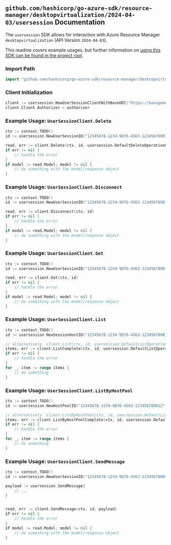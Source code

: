 
## `github.com/hashicorp/go-azure-sdk/resource-manager/desktopvirtualization/2024-04-03/usersession` Documentation

The `usersession` SDK allows for interaction with Azure Resource Manager `desktopvirtualization` (API Version `2024-04-03`).

This readme covers example usages, but further information on [using this SDK can be found in the project root](https://github.com/hashicorp/go-azure-sdk/tree/main/docs).

### Import Path

```go
import "github.com/hashicorp/go-azure-sdk/resource-manager/desktopvirtualization/2024-04-03/usersession"
```


### Client Initialization

```go
client := usersession.NewUserSessionClientWithBaseURI("https://management.azure.com")
client.Client.Authorizer = authorizer
```


### Example Usage: `UserSessionClient.Delete`

```go
ctx := context.TODO()
id := usersession.NewUserSessionID("12345678-1234-9876-4563-123456789012", "example-resource-group", "hostPoolName", "sessionHostName", "userSessionId")

read, err := client.Delete(ctx, id, usersession.DefaultDeleteOperationOptions())
if err != nil {
	// handle the error
}
if model := read.Model; model != nil {
	// do something with the model/response object
}
```


### Example Usage: `UserSessionClient.Disconnect`

```go
ctx := context.TODO()
id := usersession.NewUserSessionID("12345678-1234-9876-4563-123456789012", "example-resource-group", "hostPoolName", "sessionHostName", "userSessionId")

read, err := client.Disconnect(ctx, id)
if err != nil {
	// handle the error
}
if model := read.Model; model != nil {
	// do something with the model/response object
}
```


### Example Usage: `UserSessionClient.Get`

```go
ctx := context.TODO()
id := usersession.NewUserSessionID("12345678-1234-9876-4563-123456789012", "example-resource-group", "hostPoolName", "sessionHostName", "userSessionId")

read, err := client.Get(ctx, id)
if err != nil {
	// handle the error
}
if model := read.Model; model != nil {
	// do something with the model/response object
}
```


### Example Usage: `UserSessionClient.List`

```go
ctx := context.TODO()
id := usersession.NewSessionHostID("12345678-1234-9876-4563-123456789012", "example-resource-group", "hostPoolName", "sessionHostName")

// alternatively `client.List(ctx, id, usersession.DefaultListOperationOptions())` can be used to do batched pagination
items, err := client.ListComplete(ctx, id, usersession.DefaultListOperationOptions())
if err != nil {
	// handle the error
}
for _, item := range items {
	// do something
}
```


### Example Usage: `UserSessionClient.ListByHostPool`

```go
ctx := context.TODO()
id := usersession.NewHostPoolID("12345678-1234-9876-4563-123456789012", "example-resource-group", "hostPoolName")

// alternatively `client.ListByHostPool(ctx, id, usersession.DefaultListByHostPoolOperationOptions())` can be used to do batched pagination
items, err := client.ListByHostPoolComplete(ctx, id, usersession.DefaultListByHostPoolOperationOptions())
if err != nil {
	// handle the error
}
for _, item := range items {
	// do something
}
```


### Example Usage: `UserSessionClient.SendMessage`

```go
ctx := context.TODO()
id := usersession.NewUserSessionID("12345678-1234-9876-4563-123456789012", "example-resource-group", "hostPoolName", "sessionHostName", "userSessionId")

payload := usersession.SendMessage{
	// ...
}


read, err := client.SendMessage(ctx, id, payload)
if err != nil {
	// handle the error
}
if model := read.Model; model != nil {
	// do something with the model/response object
}
```
